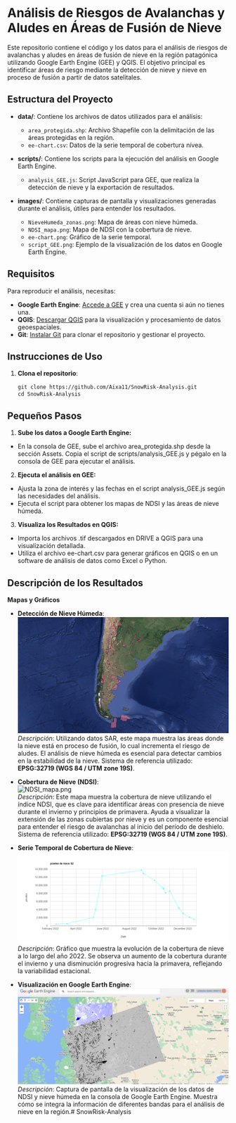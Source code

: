 # Análisis de Riesgos de Avalanchas y Aludes en Áreas de Fusión de Nieve

Este repositorio contiene el código y los datos para el análisis de riesgos de avalanchas y aludes en áreas de fusión de nieve en la región patagónica utilizando Google Earth Engine (GEE) y QGIS. El objetivo principal es identificar áreas de riesgo mediante la detección de nieve y nieve en proceso de fusión a partir de datos satelitales.

## Estructura del Proyecto

- **data/**: Contiene los archivos de datos utilizados para el análisis:
  - `area_protegida.shp`: Archivo Shapefile con la delimitación de las áreas protegidas en la región.
  - `ee-chart.csv`: Datos de la serie temporal de cobertura nívea.

- **scripts/**: Contiene los scripts para la ejecución del análisis en Google Earth Engine.
  - `analysis_GEE.js`: Script JavaScript para GEE, que realiza la detección de nieve y la exportación de resultados.

- **images/**: Contiene capturas de pantalla y visualizaciones generadas durante el análisis, útiles para entender los resultados.
  - `NieveHumeda_zonas.png`: Mapa de áreas con nieve húmeda.
  - `NDSI_mapa.png`: Mapa de NDSI con la cobertura de nieve.
  - `ee-chart.png`: Gráfico de la serie temporal.
  - `script_GEE.png`: Ejemplo de la visualización de los datos en Google Earth Engine.

## Requisitos

Para reproducir el análisis, necesitas:

- **Google Earth Engine**: [Accede a GEE](https://code.earthengine.google.com/) y crea una cuenta si aún no tienes una.
- **QGIS**: [Descargar QGIS](https://qgis.org/en/site/forusers/download.html) para la visualización y procesamiento de datos geoespaciales.
- **Git**: [Instalar Git](https://git-scm.com/) para clonar el repositorio y gestionar el proyecto.

## Instrucciones de Uso

1. **Clona el repositorio**:
   ```
   git clone https://github.com/Aixa11/SnowRisk-Analysis.git
   cd SnowRisk-Analysis
   ```
## Pequeños Pasos ##

1. **Sube los datos a Google Earth Engine:**
- En la consola de GEE, sube el archivo area_protegida.shp desde la sección Assets.
Copia el script de scripts/analysis_GEE.js y pégalo en la consola de GEE para ejecutar el análisis.
2. **Ejecuta el análisis en GEE:**
- Ajusta la zona de interés y las fechas en el script analysis_GEE.js según las necesidades del análisis.
- Ejecuta el script para obtener los mapas de NDSI y las áreas de nieve húmeda.
3. **Visualiza los Resultados en QGIS:**
- Importa los archivos .tif descargados en DRIVE a QGIS para una visualización detallada.
- Utiliza el archivo ee-chart.csv para generar gráficos en QGIS o en un software de análisis de datos como Excel o Python.

## Descripción de los Resultados
**Mapas y Gráficos**

- **Detección de Nieve Húmeda**:  
  ![NieveHumeda_zonas.png](./Fusion%20de%20la%20Nieve/images/NieveHumeda_zonas.png)  
  *Descripción*: Utilizando datos SAR, este mapa muestra las áreas donde la nieve está en proceso de fusión, lo cual incrementa el riesgo de aludes. El análisis de nieve húmeda es esencial para detectar cambios en la estabilidad de la nieve. Sistema de referencia utilizado: **EPSG:32719 (WGS 84 / UTM zone 19S)**.

- **Cobertura de Nieve (NDSI)**:  
  ![NDSI_mapa.png](./Fusion%20de%20la%20Nieve/images/NDSI_mapa.png)  
  *Descripción*: Este mapa muestra la cobertura de nieve utilizando el índice NDSI, que es clave para identificar áreas con presencia de nieve durante el invierno y principios de primavera. Ayuda a visualizar la extensión de las zonas cubiertas por nieve y es un componente esencial para entender el riesgo de avalanchas al inicio del período de deshielo. Sistema de referencia utilizado: **EPSG:32719 (WGS 84 / UTM zone 19S)**.

- **Serie Temporal de Cobertura de Nieve**:  
  ![ee-chart.png](./Fusion%20de%20la%20Nieve/images/ee-chart.png)  
  *Descripción*: Gráfico que muestra la evolución de la cobertura de nieve a lo largo del año 2022. Se observa un aumento de la cobertura durante el invierno y una disminución progresiva hacia la primavera, reflejando la variabilidad estacional.

- **Visualización en Google Earth Engine**:  
  ![script_GEE.png](./Fusion%20de%20la%20Nieve/images/script_GEE.png)  
  *Descripción*: Captura de pantalla de la visualización de los datos de NDSI y nieve húmeda en la consola de Google Earth Engine. Muestra cómo se integra la información de diferentes bandas para el análisis de nieve en la región.# SnowRisk-Analysis
